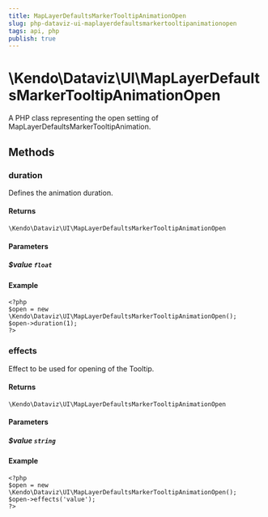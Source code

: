 ```yaml
---
title: MapLayerDefaultsMarkerTooltipAnimationOpen
slug: php-dataviz-ui-maplayerdefaultsmarkertooltipanimationopen
tags: api, php
publish: true
---
```


# \Kendo\Dataviz\UI\MapLayerDefaultsMarkerTooltipAnimationOpen

A PHP class representing the open setting of MapLayerDefaultsMarkerTooltipAnimation.


## Methods

### duration
Defines the animation duration.

#### Returns
`\Kendo\Dataviz\UI\MapLayerDefaultsMarkerTooltipAnimationOpen`

#### Parameters

##### $value `float`



#### Example 
    <?php
    $open = new \Kendo\Dataviz\UI\MapLayerDefaultsMarkerTooltipAnimationOpen();
    $open->duration(1);
    ?>

### effects
Effect to be used for opening of the Tooltip.

#### Returns
`\Kendo\Dataviz\UI\MapLayerDefaultsMarkerTooltipAnimationOpen`

#### Parameters

##### $value `string`



#### Example 
    <?php
    $open = new \Kendo\Dataviz\UI\MapLayerDefaultsMarkerTooltipAnimationOpen();
    $open->effects('value');
    ?>


